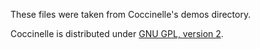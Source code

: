 These files were taken from Coccinelle's demos directory.

Coccinelle is distributed under [GNU GPL, version 2](https://www.gnu.org/licenses/old-licenses/gpl-2.0.txt).
